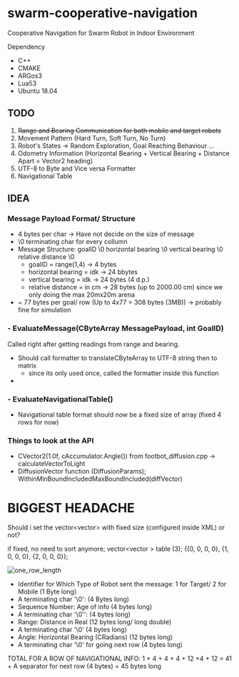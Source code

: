 # swarm-cooperative-navigation
Cooperative Navigation for Swarm Robot in Indoor Environment

Dependency
- C++
- CMAKE
- ARGos3
- Lua53
- Ubuntu 18.04

## TODO ##
1. ~~Range and Bearing Communication for both mobile and target robots~~
2. Movement Pattern (Hard Turn, Soft Turn, No Turn)
3. Robot's States -> Random Exploration, Goal Reaching Behaviour ...
4. Odometry Information (Horizontal Bearing + Vertical Bearing + Distance Apart = Vector2 heading)
5. UTF-8 to Byte and Vice versa Formatter
6. Navigational Table

##  IDEA ##

### Message Payload Format/ Structure ###
* 4 bytes per char -> Have not decide on the size of message
* \0 terminating char for every collumn
* Message Structure: goalID \0 horizontal bearing \0 vertical bearing \0 relative distance \0
    * goalID             = range(1,4) -> 4 bytes
    * horizontal bearing =  idk       -> 24 bbytes
    * vertical bearing   =  idk       -> 24 bytes (4 d.p.)
    * relative distance  =  in cm     -> 28 bytes (up to 2000.00 cm) since we only doing the max 20mx20m arena
* ~ 77 bytes per goal/ row (Up to 4x77 = 308 bytes (3MB)) -> probably fine for simulation

### - EvaluateMessage(CByteArray MessagePayload, int GoalID) ###
Called right after getting readings from range and bearing.

* Should call formatter to translateCByteArray to UTF-8 string then to matrix
    * since its only used once, called the formatter inside this function
* 

### - EvaluateNavigationalTable() ###
* Navigational table format should now be a fixed size of array (fixed 4 rows for now)

### Things to look at the API
* CVector2(1.0f, cAccumulator.Angle()) from footbot_diffusion.cpp -> calculateVectorToLight
* DiffusionVector function (DiffusionParams); WithinMinBoundIncludedMaxBoundIncluded(diffVector)

# BIGGEST HEADACHE #

Should i set the vector<vector<Real>> with fixed size (configured inside XML) or not?

if fixed, no need to sort anymore; vector<vector<Real> > table (3); {{0, 0, 0, 0}, {1, 0, 0, 0}, {2, 0, 0, 0}};

![one_row_length](/home/dev/swarm-cooperative-navigation/one_row_length.png)

* Identifier for Which Type of Robot sent the message: 1 for Target/ 2 for Mobile (1 Byte long)
* A terminating char '\0': (4 Bytes long)
* Sequence Number: Age of info (4 bytes long)
* A terminating char '\0'': (4 bytes long)
* Range: Distance in Real (12 bytes long/ long  double)
* A terminating char '\0' (4 bytes long)
* Angle: Horizontal Bearing (CRadians) (12 bytes long)
* A terminating char '\0' for going next row (4 bytes long)

TOTAL FOR A ROW OF NAVIGATIONAL INFO: 1 + 4 + 4 + 4 + 12 +4 + 12 = 41 + A separator for next row (4 bytes) = 45 bytes long 



